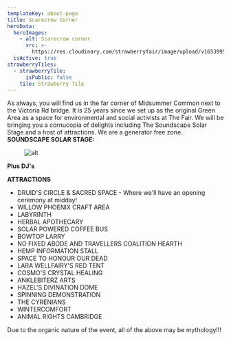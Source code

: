 ```yaml
---
templateKey: about-page
title: Scarecrow Corner
heroData:
  heroImages:
    - alt: Scarecrow corner
      src: >-
        https://res.cloudinary.com/strawberryfair/image/upload/v1653995981/Banner/Scarecrow_rqbkm3.jpg
  isActive: true
strawberryTiles:
  - strawberryTile:
      isPublic: false
    tile: Strawberry Tile
---
```

As always, you will find us in the far corner of Midsummer Common next to the Victoria Rd bridge.
It is 25 years since we set up as the original Green Area as a space for environmental and social activists at The Fair.
We will be bringing you a cornucopia of delights including The Soundscape Solar Stage and a host of attractions. We are a generator free zone.
**SOUNDSCAPE SOLAR STAGE:**

<figure><img src="https://res.cloudinary.com/strawberryfair/image/upload/v1653854450/Scarecrow_Corner_New_Set_List_jvyzmt.jpg" alt="alt" class="html-embedded-image-medium"></figure>

**Plus DJ's**

**ATTRACTIONS**

* DRUID'S CIRCLE & SACRED SPACE - Where we'll have an opening ceremony at midday!
* WILLOW PHOENIX CRAFT AREA
* LABYRINTH
* HERBAL APOTHECARY
* SOLAR POWERED COFFEE BUS
* BOWTOP LARRY
* NO FIXED ABODE AND TRAVELLERS COALITION HEARTH
* HEMP INFORMATION STALL
* SPACE TO HONOUR OUR DEAD
* LARA WELLFAIRY'S RED TENT
* COSMO'S CRYSTAL HEALING
* ANKLEBITERZ ARTS
* HAZEL'S DIVINATION DOME
* SPINNING DEMONSTRATION
* THE CYRENIANS
* WINTERCOMFORT
* ANIMAL RIGHTS CAMBRIDGE

Due to the organic nature of the event, all of the above may be mythology!!!

